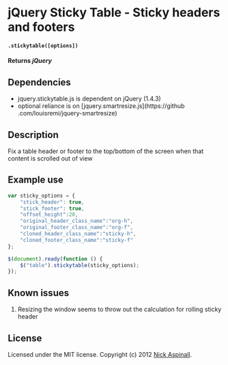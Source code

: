 # jQuery Sticky Table - Sticky headers and footers
#### `.stickytable([options])`
#### **Returns** *jQuery*

Dependencies
------------
* jquery.stickytable.js is dependent on jQuery (1.4.3)
* optional reliance is on [jquery.smartresize.js](https://github
.com/louisremi/jquery-smartresize)

Description
-----------
Fix a table header or footer to the top/bottom of the screen when that content
is scrolled out of view

Example use
-----------
```javascript
var sticky_options = {
    "stick_header": true,
    "stick_footer": true,
    "offset_height":20,
    "original_header_class_name":"org-h",
    "original_footer_class_name":"org-f",
    "cloned_header_class_name":"sticky-h",
    "cloned_footer_class_name":"sticky-f"
};

$(document).ready(function () {
    $("table").stickytable(sticky_options);
});
```

Known issues
------------
1. Resizing the window seems to throw out the calculation for rolling sticky
header

License
-------
Licensed under the MIT license.
Copyright (c) 2012 [Nick Aspinall](http://codenamenick.co.uk).